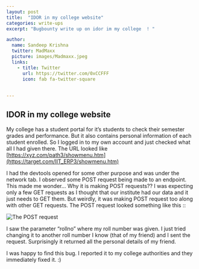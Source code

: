 ```yaml
---
layout: post
title:  "IDOR in my college website"
categories: write-ups
excerpt: "Bugbounty write up on idor im my college  ! "

author:
  name: Sandeep Krishna
  twitter: MadMaxx
  picture: images/Madmaxx.jpeg
  links:
    - title: Twitter
      url: https://twitter.com/0xCCFFF
      icon: fab fa-twitter-square
  
  
--- 
```



## IDOR in my college website

My college has a student portal for it’s students to check their semester grades and performance. But it also contains personal information of each student enrolled. So I logged in to my own account and just checked what all I had given there. The URL looked like [https://xyz.com/path3/showmenu.htm](https://target.com/IIT_ERP3/showmenu.htm)

I had the devtools opened for some other purpose and was under the network tab. I observed some POST request being made to an endpoint. This made me wonder… Why it is making POST requests?? I was expecting only a few GET requests as I thought that our institute had our data and it just needs to GET them. But weirdly, it was making POST request too along with other GET requests. The POST request looked something like this ::

![The POST request](https://cdn-images-1.medium.com/max/2000/1*xihrmJkQ2qq8qWpX_WNwYA.jpeg)

I saw the parameter “rollno” where my roll number was given. I just tried changing it to another roll number I know (that of my friend) and I sent the request. Surprisingly it returned all the personal details of my friend.

I was happy to find this bug. I reported it to my college authorities and they immediately fixed it. :)


